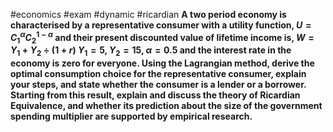 #economics #exam #dynamic #ricardian
**A two period economy is characterised by a representative consumer with a utility function, $U=C^{\alpha}_1 C^{1-\alpha}_2$ and their present discounted value of lifetime income is, $W=Y_1 + Y_2 \div (1+r)$ $Y_1 = 5$, $Y_2=15$, $\alpha=0.5$ and the interest rate in the economy is zero for everyone. Using the Lagrangian method, derive the optimal consumption choice for the representative consumer, explain your steps, and state whether the consumer is a lender or a borrower. Starting from this result, explain and discuss the theory of Ricardian Equivalence, and whether its prediction about the size of the government spending multiplier are supported by empirical research.**


